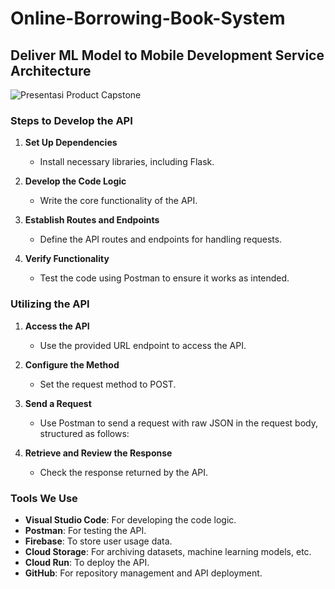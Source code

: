 # Online-Borrowing-Book-System

## Deliver ML Model to Mobile Development Service Architecture

![Presentasi Product Capstone](https://github.com/user-attachments/assets/62e3a3c6-162e-403e-b94b-21c0bc2ab5d0)


### Steps to Develop the API
1. **Set Up Dependencies**
   - Install necessary libraries, including Flask.
   
2. **Develop the Code Logic**
   - Write the core functionality of the API.
   
3. **Establish Routes and Endpoints**
   - Define the API routes and endpoints for handling requests.
   
4. **Verify Functionality**
   - Test the code using Postman to ensure it works as intended.

### Utilizing the API
1. **Access the API**
   - Use the provided URL endpoint to access the API.
   
2. **Configure the Method**
   - Set the request method to POST.

3. **Send a Request**
   - Use Postman to send a request with raw JSON in the request body, structured as follows:

4. **Retrieve and Review the Response**
   - Check the response returned by the API.

### Tools We Use
- **Visual Studio Code**: For developing the code logic.
- **Postman**: For testing the API.
- **Firebase**: To store user usage data.
- **Cloud Storage**: For archiving datasets, machine learning models, etc.
- **Cloud Run**: To deploy the API.
- **GitHub**: For repository management and API deployment.
